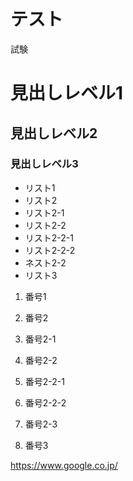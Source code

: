 # テスト

試験
# 見出しレベル1

## 見出しレベル2

### 見出しレベル3

- リスト1
- リスト2
 - リスト2-1
 - リスト2-2
  - リスト2-2-1
  - リスト2-2-2
 - ネスト2-2
- リスト3

1. 番号1

1. 番号2

1. 番号2-1

1. 番号2-2

1. 番号2-2-1

1. 番号2-2-2

1. 番号2-3

1. 番号3

https://www.google.co.jp/

